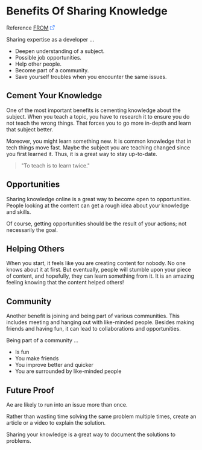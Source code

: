 # Benefits Of Sharing Knowledge

Reference [FROM](https://catalins.tech/5-amazing-benefits-of-sharing-knowledge-as-a-developer) ![Link](../../foreign.png)

Sharing expertise as a developer ...

* Deepen understanding of a subject.
* Possible job opportunities.
* Help other people.
* Become part of a community.
* Save yourself troubles when you encounter the same issues.

## Cement Your Knowledge

One of the most important benefits is cementing knowledge about the subject. When you teach a topic, you have to research it to ensure you do not teach the wrong things. That forces you to go more in-depth and learn that subject better.

Moreover, you might learn something new. It is common knowledge that in tech things move fast. Maybe the subject you are teaching changed since you first learned it. Thus, it is a great way to stay up-to-date.

> "To teach is to learn twice."

## Opportunities

Sharing knowledge online is a great way to become open to opportunities. People looking at the content can get a rough idea about your knowledge and skills.

Of course, getting opportunities should be the result of your actions; not necessarily the goal.

## Helping Others

When you start, it feels like you are creating content for nobody. No one knows about it at first. But eventually, people will stumble upon your piece of content, and hopefully, they can learn something from it. It is an amazing feeling knowing that the content helped others!

## Community

Another benefit is joining and being part of various communities. This includes meeting and hanging out with like-minded people. Besides making friends and having fun, it can lead to collaborations and opportunities.

Being part of a community ...

* Is fun
* You make friends
* You improve better and quicker
* You are surrounded by like-minded people

## Future Proof

Ae are likely to run into an issue more than once.

Rather than wasting time solving the same problem multiple times, create an article or a video to explain the solution.

Sharing your knowledge is a great way to document the solutions to problems.
